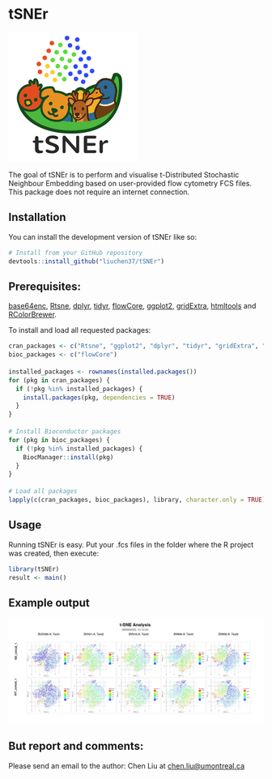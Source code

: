 
# tSNEr

![alt text](https://github.com/liuchen37/Pics/blob/main/tSNEr_logo_small.png?raw=true)

<!-- badges: start -->
<!-- badges: end -->

The goal of tSNEr is to perform and visualise t-Distributed Stochastic Neighbour Embedding based on user-provided flow cytometry FCS files. This package does not require an internet connection.

## Installation

You can install the development version of tSNEr like so:

``` r
# Install from your GitHub repository
devtools::install_github("liuchen37/tSNEr")
```

## Prerequisites:

[base64enc](https://cran.r-project.org/web/packages/base64enc/index.html), [Rtsne](https://github.com/jkrijthe/Rtsne), [dplyr](https://github.com/tidyverse/dplyr), [tidyr](https://github.com/tidyverse/tidyr), [flowCore](https://github.com/RGLab/flowCore), [ggplot2](https://github.com/tidyverse/ggplot2), [gridExtra](https://github.com/sourcechord/GridExtra), [htmltools](https://github.com/rstudio/htmltools) and [RColorBrewer](https://github.com/cran/RColorBrewer).

To install and load all requested packages:

``` r
cran_packages <- c("Rtsne", "ggplot2", "dplyr", "tidyr", "gridExtra", "htmltools", "RColorBrewer", "base64enc")
bioc_packages <- c("flowCore")

installed_packages <- rownames(installed.packages())
for (pkg in cran_packages) {
  if (!pkg %in% installed_packages) {
    install.packages(pkg, dependencies = TRUE)
  }
}

# Install Bioconductor packages
for (pkg in bioc_packages) {
  if (!pkg %in% installed_packages) {
    BiocManager::install(pkg)
  }
}

# Load all packages
lapply(c(cran_packages, bioc_packages), library, character.only = TRUE)
```

## Usage

Running tSNEr is easy. Put your .fcs files in the folder where the R project was created, then execute:

``` r
library(tSNEr)
result <- main()
```

## Example output

![alt text](https://github.com/liuchen37/Pics/blob/main/exp_output_tsner.jpg?raw=true)

## But report and comments:

Please send an email to the author: Chen Liu at chen.liu@umontreal.ca
